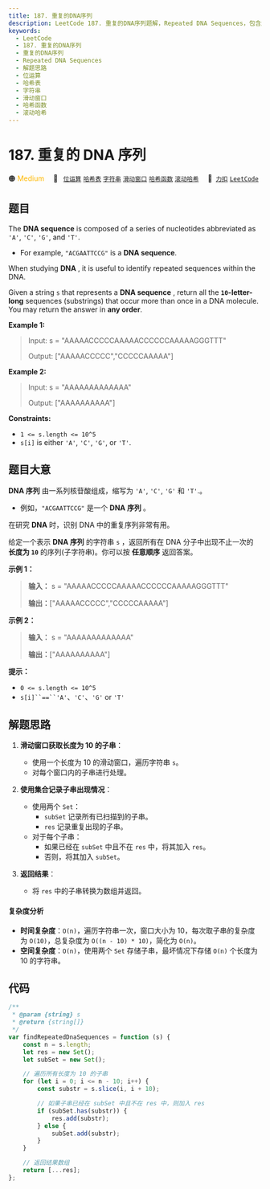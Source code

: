 ```yaml
---
title: 187. 重复的DNA序列
description: LeetCode 187. 重复的DNA序列题解，Repeated DNA Sequences，包含解题思路、复杂度分析以及完整的 JavaScript 代码实现。
keywords:
  - LeetCode
  - 187. 重复的DNA序列
  - 重复的DNA序列
  - Repeated DNA Sequences
  - 解题思路
  - 位运算
  - 哈希表
  - 字符串
  - 滑动窗口
  - 哈希函数
  - 滚动哈希
---
```


# 187. 重复的 DNA 序列

🟠 <font color=#ffb800>Medium</font>&emsp; 🔖&ensp; [`位运算`](/tag/bit-manipulation.md) [`哈希表`](/tag/hash-table.md) [`字符串`](/tag/string.md) [`滑动窗口`](/tag/sliding-window.md) [`哈希函数`](/tag/hash-function.md) [`滚动哈希`](/tag/rolling-hash.md)&emsp; 🔗&ensp;[`力扣`](https://leetcode.cn/problems/repeated-dna-sequences) [`LeetCode`](https://leetcode.com/problems/repeated-dna-sequences)

## 题目

The **DNA sequence** is composed of a series of nucleotides abbreviated as
`'A'`, `'C'`, `'G'`, and `'T'`.

- For example, `"ACGAATTCCG"` is a **DNA sequence**.

When studying **DNA** , it is useful to identify repeated sequences within the
DNA.

Given a string `s` that represents a **DNA sequence** , return all the
**`10`-letter-long** sequences (substrings) that occur more than once in a DNA
molecule. You may return the answer in **any order**.

**Example 1:**

> Input: s = "AAAAACCCCCAAAAACCCCCCAAAAAGGGTTT"
>
> Output: ["AAAAACCCCC","CCCCCAAAAA"]

**Example 2:**

> Input: s = "AAAAAAAAAAAAA"
>
> Output: ["AAAAAAAAAA"]

**Constraints:**

- `1 <= s.length <= 10^5`
- `s[i]` is either `'A'`, `'C'`, `'G'`, or `'T'`.

## 题目大意

**DNA 序列** 由一系列核苷酸组成，缩写为 `'A'`, `'C'`, `'G'` 和 `'T'`.。

- 例如，`"ACGAATTCCG"` 是一个 **DNA 序列** 。

在研究 **DNA** 时，识别 DNA 中的重复序列非常有用。

给定一个表示 **DNA 序列** 的字符串 `s` ，返回所有在 DNA 分子中出现不止一次的 **长度为 `10`** 的序列(子字符串)。你可以按
**任意顺序** 返回答案。

**示例 1：**

> **输入：** s = "AAAAACCCCCAAAAACCCCCCAAAAAGGGTTT"
>
> **输出：**["AAAAACCCCC","CCCCCAAAAA"]

**示例 2：**

> **输入：** s = "AAAAAAAAAAAAA"
>
> **输出：**["AAAAAAAAAA"]

**提示：**

- `0 <= s.length <= 10^5`
- ` s[i]``==``'A' `、`'C'`、`'G'` or `'T'`

## 解题思路

1. **滑动窗口获取长度为 10 的子串**：

   - 使用一个长度为 10 的滑动窗口，遍历字符串 `s`。
   - 对每个窗口内的子串进行处理。

2. **使用集合记录子串出现情况**：

   - 使用两个 `Set`：
     - `subSet` 记录所有已扫描到的子串。
     - `res` 记录重复出现的子串。
   - 对于每个子串：
     - 如果已经在 `subSet` 中且不在 `res` 中，将其加入 `res`。
     - 否则，将其加入 `subSet`。

3. **返回结果**：
   - 将 `res` 中的子串转换为数组并返回。

#### 复杂度分析

- **时间复杂度**：`O(n)`，遍历字符串一次，窗口大小为 10，每次取子串的复杂度为 `O(10)`，总复杂度为 `O((n - 10) * 10)`，简化为 `O(n)`。
- **空间复杂度**：`O(n)`，使用两个 `Set` 存储子串，最坏情况下存储 `O(n)` 个长度为 10 的字符串。

## 代码

```javascript
/**
 * @param {string} s
 * @return {string[]}
 */
var findRepeatedDnaSequences = function (s) {
	const n = s.length;
	let res = new Set();
	let subSet = new Set();

	// 遍历所有长度为 10 的子串
	for (let i = 0; i <= n - 10; i++) {
		const substr = s.slice(i, i + 10);

		// 如果子串已经在 subSet 中且不在 res 中，则加入 res
		if (subSet.has(substr)) {
			res.add(substr);
		} else {
			subSet.add(substr);
		}
	}

	// 返回结果数组
	return [...res];
};
```
